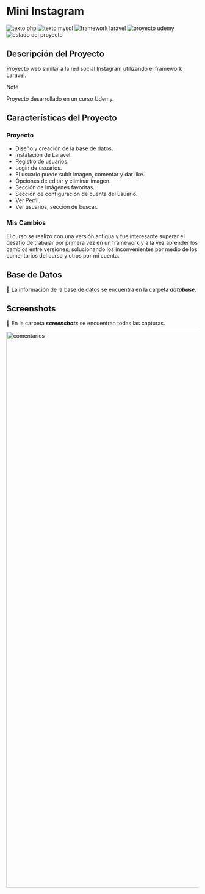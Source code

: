 # Mini Instagram

![texto php](https://img.shields.io/badge/PHP-purple)
![texto mysql](https://img.shields.io/badge/MySQL-blue)
![framework laravel](https://img.shields.io/badge/Framework-Laravel-red)
![proyecto udemy](https://img.shields.io/badge/PROYECTO-Udemy-red)
![estado del proyecto](https://img.shields.io/badge/STATUS-FINALIZADO-green)

## Descripción del Proyecto
Proyecto web similar a la red social Instagram utilizando el framework Laravel.

> [!NOTE]
> Proyecto desarrollado en un curso Udemy.

## Características del Proyecto

### Proyecto
- Diseño y creación de la base de datos.
- Instalación de Laravel.
- Registro de usuarios.
- Login de usuarios.
- El usuario puede subir imagen, comentar y dar like.
- Opciones de editar y eliminar imagen.
- Sección de imágenes favoritas.
- Sección de configuración de cuenta del usuario.
- Ver Perfil.
- Ver usuarios, sección de buscar.

### Mis Cambios
El curso se realizó con una versión antigua y fue interesante superar el desafío de trabajar por primera vez en un framework y a la vez aprender los cambios entre versiones; solucionando los inconvenientes por medio de los comentarios del curso y otros por mi cuenta.


## Base de Datos
:open_file_folder: La información de la base de datos se encuentra en la carpeta ***database***.

## Screenshots
:open_file_folder: En la carpeta ***screenshots*** se encuentran todas las capturas.

<img width="1457" alt="comentarios" src="https://github.com/ingseveriche/red-social/assets/114374804/4736099a-44f1-4995-9a22-542f32567e79">
